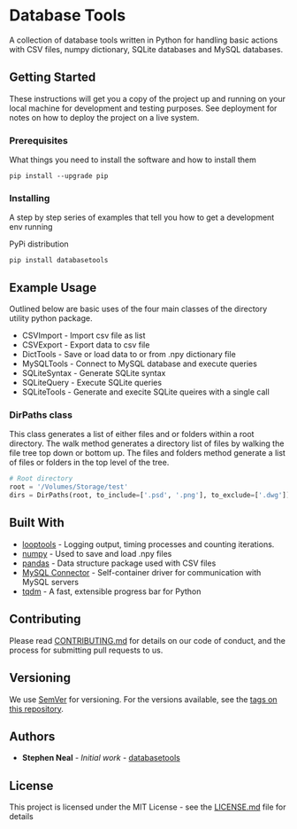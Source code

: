 # Database Tools

A collection of database tools written in Python for handling basic actions with CSV files, numpy dictionary, SQLite
databases and MySQL databases.

## Getting Started

These instructions will get you a copy of the project up and running on your local machine for development and testing purposes. See deployment for notes on how to deploy the project on a live system.

### Prerequisites

What things you need to install the software and how to install them

```
pip install --upgrade pip
```

### Installing

A step by step series of examples that tell you how to get a development env running

PyPi distribution

```
pip install databasetools
```

## Example Usage

Outlined below are basic uses of the four main classes of the directory utility python package.

* CSVImport - Import csv file as list
* CSVExport - Export data to csv file 
* DictTools - Save or load data to or from .npy dictionary file
* MySQLTools - Connect to MySQL database and execute queries
* SQLiteSyntax - Generate SQLite syntax
* SQLiteQuery - Execute SQLite queries
* SQLiteTools - Generate and execite SQLite queires with a single call

### DirPaths class

This class generates a list of either files and or folders within a root directory.  The walk method generates a directory list of files by walking the file tree top down or bottom up.  The files and folders method generate a list of files or folders in the top level of the tree.

```python
# Root directory
root = '/Volumes/Storage/test'
dirs = DirPaths(root, to_include=['.psd', '.png'], to_exclude=['.dwg'])
```

## Built With

* [looptools](https://github.com/mrstephenneal/looptools) - Logging output, timing processes and counting iterations.
* [numpy](http://www.numpy.org/) - Used to save and load .npy files
* [pandas](https://pandas.pydata.org/) - Data structure package used with CSV files
* [MySQL Connector](https://dev.mysql.com/doc/connector-python/en/) - Self-container driver for communication with MySQL servers
* [tqdm](https://github.com/tqdm/tqdm) - A fast, extensible progress bar for Python

## Contributing

Please read [CONTRIBUTING.md](https://github.com/mrstephenneal/databasetools/contributing.md) for details on our code of
 conduct, and the process for submitting pull requests to us.

## Versioning

We use [SemVer](http://semver.org/) for versioning. For the versions available, see the [tags on this repository](https://github.com/mrstephenneal/databasetools).

## Authors

* **Stephen Neal** - *Initial work* - [databasetools](https://github.com/mrstephenneal/databasetools)


## License

This project is licensed under the MIT License - see the [LICENSE.md](LICENSE.md) file for details
